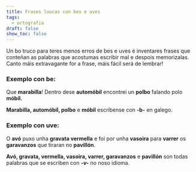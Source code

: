 ```yaml
---
title: Frases loucas con bes e uves
tags:
  - ortografia
draft: false
show_toc: false
---
```

Un bo truco para teres menos erros de bes e uves é inventares frases que conteñan as palabras que acostumas escribir mal e despois memorizalas. Canto máis extravagante for a frase, máis fácil será de lembrar!

### Exemplo con be:

Que **marabilla**! Dentro dese **automóbil** encontrei un **polbo** falando polo **móbil.**

**Marabilla, automóbil, polbo** e **móbil** escríbense con **\-b-** en galego.

### Exemplo con uve:

O **avó** puxo unha **gravata vermella** e foi por unha **vasoira** para **varrer** os **garavanzos** que tiraran no **pavillón**.

**Avó, gravata, vermella, vasoira, varrer, garavanzos** e **pavillón** son todas palabras que se escriben con  ***\-v-*** no noso idioma.